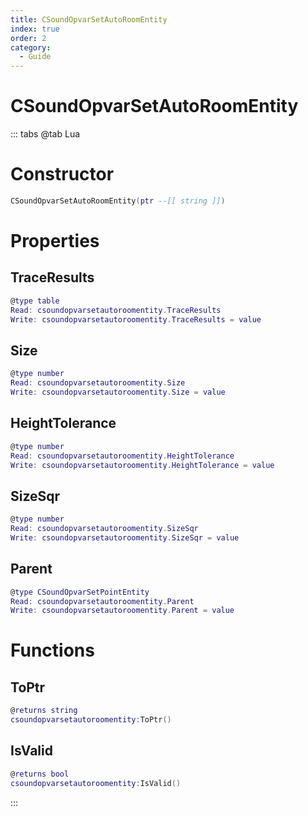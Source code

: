 ```yaml
---
title: CSoundOpvarSetAutoRoomEntity
index: true
order: 2
category:
  - Guide
---
```


# CSoundOpvarSetAutoRoomEntity

::: tabs
@tab Lua
# Constructor
```lua
CSoundOpvarSetAutoRoomEntity(ptr --[[ string ]])
```
# Properties
## TraceResults 
```lua
@type table
Read: csoundopvarsetautoroomentity.TraceResults
Write: csoundopvarsetautoroomentity.TraceResults = value
```
## Size 
```lua
@type number
Read: csoundopvarsetautoroomentity.Size
Write: csoundopvarsetautoroomentity.Size = value
```
## HeightTolerance 
```lua
@type number
Read: csoundopvarsetautoroomentity.HeightTolerance
Write: csoundopvarsetautoroomentity.HeightTolerance = value
```
## SizeSqr 
```lua
@type number
Read: csoundopvarsetautoroomentity.SizeSqr
Write: csoundopvarsetautoroomentity.SizeSqr = value
```
## Parent 
```lua
@type CSoundOpvarSetPointEntity
Read: csoundopvarsetautoroomentity.Parent
Write: csoundopvarsetautoroomentity.Parent = value
```
# Functions
## ToPtr
```lua
@returns string
csoundopvarsetautoroomentity:ToPtr()
```
## IsValid
```lua
@returns bool
csoundopvarsetautoroomentity:IsValid()
```

:::